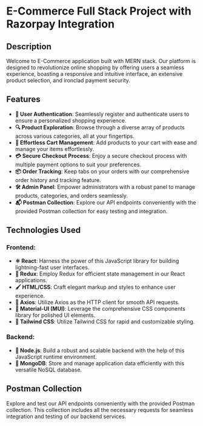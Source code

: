 # E-Commerce Full Stack Project with Razorpay Integration

## Description

Welcome to E-Commerce application built with MERN stack. Our platform is designed to revolutionize online shopping by offering users a seamless experience, boasting a responsive and intuitive interface, an extensive product selection, and ironclad payment security.

## Features

- **🔐 User Authentication**: Seamlessly register and authenticate users to ensure a personalized shopping experience.
- **🔍 Product Exploration**: Browse through a diverse array of products across various categories, all at your fingertips.
- **🛒 Effortless Cart Management**: Add products to your cart with ease and manage your items effortlessly.
- **💳 Secure Checkout Process**: Enjoy a secure checkout process with multiple payment options to suit your preferences.
- **📦 Order Tracking**: Keep tabs on your orders with our comprehensive order history and tracking feature.
- **🛠️ Admin Panel**: Empower administrators with a robust panel to manage products, categories, and orders seamlessly.
- **📬 Postman Collection**: Explore our API endpoints conveniently with the provided Postman collection for easy testing and integration.

## Technologies Used

### Frontend:

- **⚛️ React**: Harness the power of this JavaScript library for building lightning-fast user interfaces.
- **🔄 Redux**: Employ Redux for efficient state management in our React applications.
- **🖌️ HTML/CSS**: Craft elegant markup and styles to enhance user experience.
- **📡 Axios**: Utilize Axios as the HTTP client for smooth API requests.
- **🎨 Material-UI (MUI)**: Leverage the comprehensive CSS components library for polished UI elements.
- **🌈 Tailwind CSS**: Utilize Tailwind CSS for rapid and customizable styling.

### Backend:

- **🚀 Node.js**: Build a robust and scalable backend with the help of this JavaScript runtime environment.
- **🏦 MongoDB**: Store and manage application data efficiently with this versatile NoSQL database.

## Postman Collection

Explore and test our API endpoints conveniently with the provided Postman collection. This collection includes all the necessary requests for seamless integration and testing of our backend services.
